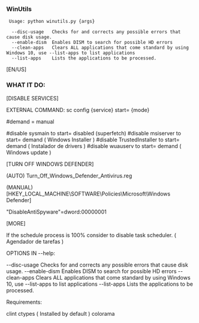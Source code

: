 ### WinUtils ###
```
 Usage: python winutils.py {args}
 
  --disc-usage   Checks for and corrects any possible errors that cause disk usage.
  --enable-dism  Enables DISM to search for possible HD errors
  --clean-apps   Clears ALL applications that come standard by using Windows 10, use --list-apps to list applications
  --list-apps    Lists the applications to be processed.
```


[EN/US]

### WHAT IT DO:

[DISABLE SERVICES]

EXTERNAL COMMAND: sc config {service} start= {mode}

#demand = manual

#disable sysmain to start= disabled (superfetch)
#disable msiserver to start= demand ( Windows Installer )
#disable TrustedInstaller to start= demand ( Instalador de drivers )
#disable wuauserv to start= demand ( Windows update )

[TURN OFF WINDOWS DEFENDER]

(AUTO)
Turn_Off_Windows_Defender_Antivirus.reg

(MANUAL)
[HKEY_LOCAL_MACHINE\SOFTWARE\Policies\Microsoft\Windows Defender]

"DisableAntiSpyware"=dword:00000001

[MORE]
      
If the schedule process is 100% consider to disable task scheduler. ( Agendador de tarefas )


OPTIONS IN --help:

  --disc-usage   Checks for and corrects any possible errors that cause disk usage.
  --enable-dism  Enables DISM to search for possible HD errors
  --clean-apps   Clears ALL applications that come standard by using Windows 10, use --list-apps to list applications
  --list-apps    Lists the applications to be processed.

Requirements:

clint
ctypes ( Installed by default )
colorama

